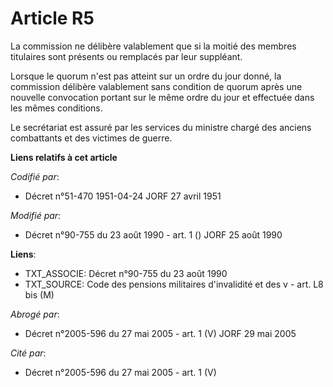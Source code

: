 # Article R5

La commission ne délibère valablement que si la moitié des membres titulaires sont présents ou remplacés par leur suppléant.

Lorsque le quorum n'est pas atteint sur un ordre du jour donné, la commission délibère valablement sans condition de quorum
après une nouvelle convocation portant sur le même ordre du jour et effectuée dans les mêmes conditions.

Le secrétariat est assuré par les services du ministre chargé des anciens combattants et des victimes de guerre.

**Liens relatifs à cet article**

_Codifié par_:

  - Décret n°51-470 1951-04-24 JORF 27 avril 1951

_Modifié par_:

  - Décret n°90-755 du 23 août 1990 - art. 1 () JORF 25 août 1990

**Liens**:

  - TXT_ASSOCIE: Décret n°90-755 du 23 août 1990
  - TXT_SOURCE: Code des pensions militaires d'invalidité et des v - art. L8 bis (M)

_Abrogé par_:

  - Décret n°2005-596 du 27 mai 2005 - art. 1 (V) JORF 29 mai 2005

_Cité par_:

  - Décret n°2005-596 du 27 mai 2005 - art. 1 (V)
